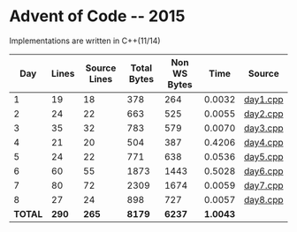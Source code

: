 # Advent of Code -- 2015

Implementations are written in C++(11/14)

Day | Lines | Source Lines | Total Bytes | Non WS Bytes | Time | Source
----|-------|--------------|-------------|--------------|------|-------
1 | 19 | 18 | 378 | 264 | 0.0032 | [day1.cpp](https://github.com/willkill07/adventofcode/blob/master/src/day1.cpp)
2 | 24 | 22 | 663 | 525 | 0.0055 | [day2.cpp](https://github.com/willkill07/adventofcode/blob/master/src/day2.cpp)
3 | 35 | 32 | 783 | 579 | 0.0070 | [day3.cpp](https://github.com/willkill07/adventofcode/blob/master/src/day3.cpp)
4 | 21 | 20 | 504 | 387 | 0.4206 | [day4.cpp](https://github.com/willkill07/adventofcode/blob/master/src/day4.cpp)
5 | 24 | 22 | 771 | 638 | 0.0536 | [day5.cpp](https://github.com/willkill07/adventofcode/blob/master/src/day5.cpp)
6 | 60 | 55 | 1873 | 1443 | 0.5028 | [day6.cpp](https://github.com/willkill07/adventofcode/blob/master/src/day6.cpp)
7 | 80 | 72 | 2309 | 1674 | 0.0059 | [day7.cpp](https://github.com/willkill07/adventofcode/blob/master/src/day7.cpp)
8 | 27 | 24 | 898 | 727 | 0.0057 | [day8.cpp](https://github.com/willkill07/adventofcode/blob/master/src/day8.cpp)
**TOTAL** | **290** | **265** | **8179** | **6237** | **1.0043** |
